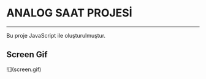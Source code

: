 <h1>ANALOG SAAT PROJESİ</h1>
<hr />

<p>Bu proje JavaScript ile oluşturulmuştur.</p>

<h2>Screen Gif</h2>
![](screen.gif)